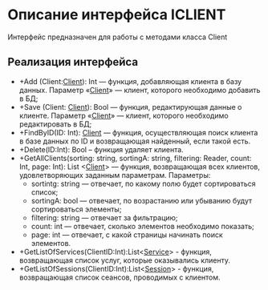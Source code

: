 # Описание интерфейса ICLIENT
Интерфейс предназначен для работы с методами класса Client

## Реализация интерфейса
* +Add (Client:[Client](https://github.com/To4ilko1/TatooParlor/blob/master/docs/Client.md "объект класса Client")): Int — функция, добавляющая клиента в базу данных. Параметр «[Client](https://github.com/To4ilko1/TatooParlor/blob/master/docs/Client.md "объект класса Client")» — клиент, которого необходимо добавить в БД;
* +Save (Client: [Client](https://github.com/To4ilko1/TatooParlor/blob/master/docs/Client.md "объект класса Client")): Bool — функция, редактирующая данные о клиенте. Параметр «[Client](https://github.com/To4ilko1/TatooParlor/blob/master/docs/Client.md "объект класса Client")» — клиент, которого необходимо редактировать в БД;
* +FindByID(ID: Int): [Client](https://github.com/To4ilko1/TatooParlor/blob/master/docs/Client.md "объект класса Client") — функция, осуществляющая поиск клиента в базе данных по ID и возвращающая найденный, если такой есть.
* +Delete(ID:Int): Bool – функция удаляет клиента.
* +GetAllClients(sorting: string, sortingA: string, filtering: Reader, count: Int, page: Int): List <[Client](https://github.com/To4ilko1/TatooParlor/blob/master/docs/Client.md "объект класса Client")> — функция, возвращающая всех клиентов, удовлетворяющих заданным параметрам.
Параметры:
	* sortintg: string — отвечает, по какому полю будет сортироваться список;
	* sortingA: bool — отвечает, по возрастанию или убыванию будут сортироваться элементы;
	* filtering: string — отвечает за фильтрацию;
	* count: int — отвечает, сколько элементов необходимо показать;
	* page: int — отвечает, с какой страницы начинать поиск элементов.
* +GetListOfServices(ClientID:Int):List<[Service](https://github.com/To4ilko1/TatooParlor/blob/master/docs/Service.md "объект класса Service")> - функция, возвращающая список услуг, которые оказывались клиенту.
* +GetListOfSessions(ClientID:Int):List<[Session](https://github.com/To4ilko1/TatooParlor/blob/master/docs/Session.md "объект класса Session")> - функция, возвращающая список сеансов, проводимых с клиентом.